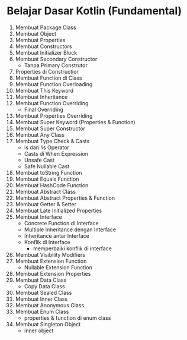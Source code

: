 # Belajar Dasar Kotlin (Fundamental)
1. Membuat Package Class
2. Membuat Object
3. Membuat Properties
4. Membuat Constructors
5. Membuat Initializer Block
6. Membuat Secondary Constructor
   - Tanpa Primary Construtor
7. Properties di Constructior
8. Membuat Function di Class
9. Membuat Function Overloading
10. Membuat This Keyword
11. Membuat Inheritance
12. Membuat Function Overriding
    - Final Overriding
13. Membuat Properties Overriding
14. Membuat Super Keyword (Properties & Function)
15. Membuat Super Constructor
16. Membuat Any Class
17. Membuat Type Check & Casts
    - is dan !is Operator
    - Casts di When Expression
    - Unsafe Cast
    - Safe Nullable Cast
18. Membuat toString Function
19. Membuat Equals Function
20. Membuat HashCode Function
21. Membuat Abstract Class
22. Membuat Abstract Properties & Function
23. Membuat Getter & Setter
24. Membuat Late Initialized Properties
25. Membuat Interface
    - Concrete Function di Interface
    - Multiple Inheritance dengan Interface
    - Inheritance antar Interface
    - Konflik di Interface
        - memperbaiki konflik di interface
26. Membuat Visibility Modifiers
27. Membuat Extension Function
    - Nullable Extension Function
28. Membuat Extension Properties
29. Membuat Data Class
    - Copy Data Class
30. Membuat Sealed Class
31. Membuat Inner Class
32. Membuat Anonymous Class
33. Membuat Enum Class
    - properties & function di enum class 
34. Membuat Singleton Object
    - inner object